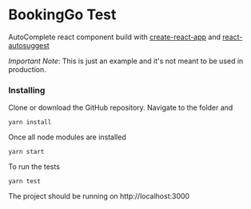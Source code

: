 # BookingGo Test

AutoComplete react component build with [create-react-app](https://github.com/facebook/create-react-app) and [react-autosuggest](https://react-autosuggest.js.org/)

*Important Note*: This is just an example and it's not meant to be used in production.

### Installing

Clone or download the GitHub repository. Navigate to the folder and 

```
yarn install
```

Once all node modules are installed 

```
yarn start
``` 

To run the tests

```
yarn test
```

The project should be running on http://localhost:3000
